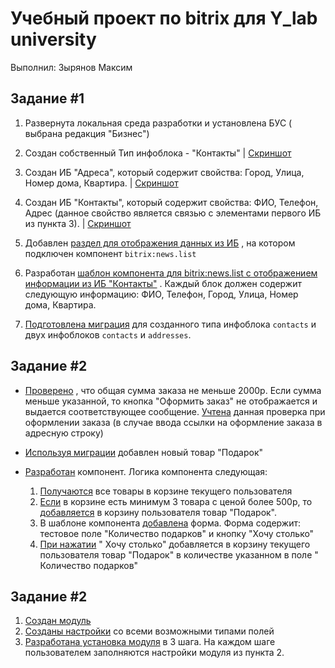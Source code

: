 # Учебный проект по bitrix для Y_lab university

Выполнил: Зырянов Максим

## Задание #1

1. Развернута локальная среда разработки и установлена БУС ( выбрана редакция "Бизнес")
2. Создан собственный Тип инфоблока - "Контакты"
   | [Скриншот](https://github.com/MaksimKuwsz/screenshots/blob/main/homework-2/type-contacts.jpg)
3. Создан ИБ "Адреса", который содержит свойства: Город, Улица, Номер дома, Квартира.
   | [Скриншот](https://github.com/MaksimKuwsz/screenshots/blob/main/homework-2/ib-addresses.jpg)
4. Создан ИБ "Контакты", который содержит свойства: ФИО, Телефон, Адрес (данное свойство является связью с элементами
   первого ИБ из пункта 3).
   | [Скриншот](https://github.com/MaksimKuwsz/screenshots/blob/main/homework-2/ib-contacts.jpg)
5. Добавлен [раздел для отображения данных из ИБ](https://github.com/MaksimKuwsz/bitrix-homework-proj/blob/main/lesson%202/index.php)
   , на котором подключен компонент `bitrix:news.list`

6. Разработан [шаблон компонента для bitrix:news.list с отображением информации из ИБ "Контакты"](https://github.com/MaksimKuwsz/bitrix-homework-proj/blob/main/local/templates/.default/components/bitrix/news.list/welcome/template.php)
   . Каждый блок должен содержит следующую информацию: ФИО, Телефон, Город, Улица, Номер дома, Квартира.

7. [Подготовлена миграция](https://github.com/MaksimKuwsz/bitrix-homework-proj/blob/main/local/php_interface/migrations/Version20220603053407.php)
   для созданного типа инфоблока `contacts` и двух инфоблоков `contacts` и `addresses`.

## Задание #2

- [Проверено](https://github.com/MaksimKuwsz/bitrix-homework-proj/blob/main/local/templates/.default/components/bitrix/sale.basket.basket/custom_basket/mutator.php#L347)
  , что общая сумма заказа не меньше 2000р. Если сумма меньше указанной, то кнопка "Оформить заказ" не отображается и
  выдается соответствующее сообщение.
  [Учтена](https://github.com/MaksimKuwsz/bitrix-homework-proj/blob/main/local/templates/.default/components/bitrix/sale.order.ajax/custom_order/template.php#L256)
  данная проверка при оформлении заказа (в случае ввода ссылки на оформление заказа в адресную строку)

- [Используя миграции](https://github.com/MaksimKuwsz/bitrix-homework-proj/blob/main/local/php_interface/migrations/AddGift20220610110919.php)
  добавлен новый товар "Подарок"

- [Разработан](https://github.com/MaksimKuwsz/bitrix-homework-proj/tree/main/local/components/ylab/gifts) компонент.
  Логика компонента следующая:

  1. [Получаются](https://github.com/MaksimZyryanov/bitrix-homework-proj/blob/main/local/components/ylab/gifts/class.php#L59-L68)
     все товары в корзине текущего пользователя
  2. [Если](https://github.com/MaksimZyryanov/bitrix-homework-proj/blob/main/local/components/ylab/gifts/class.php#L113-L127)
     в корзине есть минимум 3 товара с ценой более 500р,
     то [добавляется](https://github.com/MaksimZyryanov/bitrix-homework-proj/blob/01f1dfa23a7a6a893cc34bd463285622996dcedb/local/components/ylab/gifts/class.php#L142-L158)
     в корзину пользователя товар "Подарок".
  3. В шаблоне
     компонента [добавлена](https://github.com/MaksimZyryanov/bitrix-homework-proj/blob/main/local/components/ylab/gifts/templates/.default/template.php#L21-L31)
     форма. Форма содержит: тестовое поле "Количество подарков" и кнопку "Хочу столько"
  4. [При нажатии](https://github.com/MaksimZyryanov/bitrix-homework-proj/blob/main/local/components/ylab/gifts/class.php#L92-L107) "
     Хочу столько" добавляется в корзину текущего пользователя товар "Подарок" в количестве указанном в поле "
     Количество подарков"

## Задание #2

1. [Создан модуль](https://github.com/MaksimZyryanov/bitrix-homework-proj/tree/main/local/modules/ylab.learnmodule)
2. [Созданы настройки](https://github.com/MaksimZyryanov/bitrix-homework-proj/blob/main/local/modules/ylab.learnmodule/options.php#L41-L66) со всеми возможными типами полей
3. [Разработана установка модуля](https://github.com/MaksimZyryanov/bitrix-homework-proj/blob/main/local/modules/ylab.learnmodule/install/index.php#L55-L84)
   в 3 шага. На каждом шаге пользователем заполняются настройки модуля из пункта 2.
